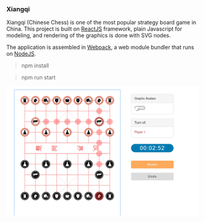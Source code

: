 ### Xiangqi

Xiangqi (Chinese Chess) is one of the most popular strategy board game in China. This project is built on  [ReactJS](https://facebook.github.io/react/) framework, plain Javascript for modeling, and rendering of the graphics is done with SVG nodes.

The application is assembled in [Webpack](https://webpack.github.io/), a web module bundler that runs on [NodeJS](https://nodejs.org/en/).

> npm install

> npm run start

![](./screenshot.png)


